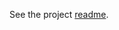 See the project [readme](https://github.com/Azure/azure-sdk-for-net/blob/main/sdk/core/Azure.Core.TestFramework/README.md).
